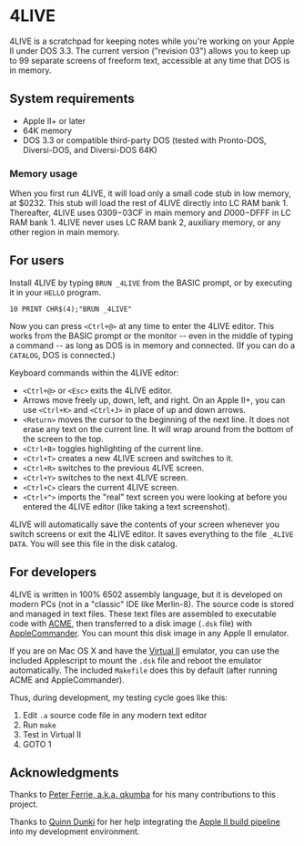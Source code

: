 # 4LIVE

4LIVE is a scratchpad for keeping notes while you're working on your Apple II under DOS 3.3. The current version ("revision 03") allows you to keep up to 99 separate screens of freeform text, accessible at any time that DOS is in memory.

## System requirements

  * Apple II+ or later
  * 64K memory
  * DOS 3.3 or compatible third-party DOS (tested with Pronto-DOS, Diversi-DOS, and Diversi-DOS 64K)

### Memory usage

When you first run 4LIVE, it will load only a small code stub in low memory, at $0232. This stub will load the rest of 4LIVE directly into LC RAM bank 1. Thereafter, 4LIVE uses $0309-$03CF in main memory and $D000-$DFFF in LC RAM bank 1. 4LIVE never uses LC RAM bank 2, auxiliary memory, or any other region in main memory.

## For users

Install 4LIVE by typing `BRUN _4LIVE` from the BASIC prompt, or by executing it in your `HELLO` program.

```10 PRINT CHR$(4);"BRUN _4LIVE"```

Now you can press `<Ctrl+@>` at any time to enter the 4LIVE editor. This works from the BASIC prompt or the monitor -- even in the middle of typing a command -- as long as DOS is in memory and connected. (If you can do a `CATALOG`, DOS is connected.)

Keyboard commands within the 4LIVE editor:

 * `<Ctrl+@>` or `<Esc>` exits the 4LIVE editor.
 * Arrows move freely up, down, left, and right. On an Apple II+, you can use `<Ctrl+K>` and `<Ctrl+J>` in place of up and down arrows.
 * `<Return>` moves the cursor to the beginning of the next line. It does not erase any text on the current line. It will wrap around from the bottom of the screen to the top.
 * `<Ctrl+B>` toggles highlighting of the current line.
 * `<Ctrl+T>` creates a new 4LIVE screen and switches to it.
 * `<Ctrl+R>` switches to the previous 4LIVE screen.
 * `<Ctrl+Y>` switches to the next 4LIVE screen.
 * `<Ctrl+C>` clears the current 4LIVE screen.
 * `<Ctrl+^>` imports the "real" text screen you were looking at before you entered the 4LIVE editor (like taking a text screenshot).

4LIVE will automatically save the contents of your screen whenever you switch screens or exit the 4LIVE editor. It saves everything to the file `_4LIVE DATA`. You will see this file in the disk catalog.

## For developers

4LIVE is written in 100% 6502 assembly language, but it is developed on modern PCs (not in a "classic" IDE like Merlin-8). The source code is stored and managed in text files. These text files are assembled to executable code with [ACME](https://sourceforge.net/projects/acme-crossass/), then transferred to a disk image (`.dsk` file) with [AppleCommander](http://applecommander.sourceforge.net/). You can mount this disk image in any Apple II emulator.

If you are on Mac OS X and have the [Virtual II](http://virtualii.com/) emulator, you can use the included Applescript to mount the `.dsk` file and reboot the emulator automatically. The included `Makefile` does this by default (after running ACME and AppleCommander).

Thus, during development, my testing cycle goes like this:

 1. Edit `.a` source code file in any modern text editor
 2. Run `make`
 3. Test in Virtual II
 4. GOTO 1

## Acknowledgments

Thanks to [Peter Ferrie, a.k.a. qkumba](https://github.com/peterferrie) for his many contributions to this project.

Thanks to [Quinn Dunki](https://github.com/blondie7575) for her help integrating the [Apple II build pipeline](https://github.com/blondie7575/Apple2BuildPipeline) into my development environment.
